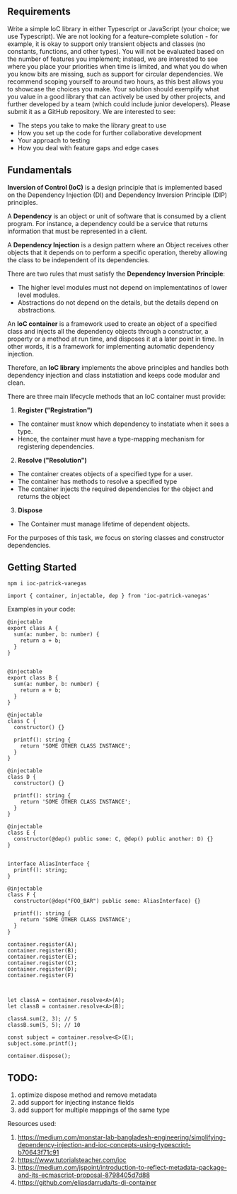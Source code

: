 ## Requirements

Write a simple IoC library in either Typescript or JavaScript (your choice; we use Typescript). We are not looking for a feature-complete solution - for example, it is okay to support only transient objects and classes (no constants, functions, and other types). You will not be evaluated based on the number of features you implement; instead, we are interested to see where you place your priorities when time is limited, and what you do when you know bits are missing, such as support for circular dependencies. We recommend scoping yourself to around two hours, as this best allows you to showcase the choices you make. Your solution should exemplify what you value in a good library that can actively be used by other projects, and further developed by a team (which could include junior developers). Please submit it as a GitHub repository. We are interested to see:

- The steps you take to make the library great to use
- How you set up the code for further collaborative development
- Your approach to testing
- How you deal with feature gaps and edge cases

## Fundamentals

**Inversion of Control (IoC)** is a design principle that is implemented based on the Dependency Injection (DI) and Dependency Inversion Principle (DIP) principles.

A **Dependency** is an object or unit of software that is consumed by a client program. For instance, a dependency could be a service that returns information that must be represented in a client.

A **Dependency Injection** is a design pattern where an Object receives other objects that it depends on to perform a specific operation, thereby allowing the class to be independent of its dependencies.

There are two rules that must satisfy the **Dependency Inversion Principle**:
- The higher level modules must not depend on implementatinos of lower level modules.
- Abstractions do not depend on the details, but the details depend on abstractions.

An **IoC container** is a framework used to create an object of a specified class and injects all the dependency objects through a constructor, a property or a method at run time, and disposes it at a later point in time. In other words, it is a framework for implementing automatic dependency injection.

Therefore, an **IoC library** implements the above principles and handles both dependency injection and class instatiation and keeps code modular and clean.

There are three main lifecycle methods that an IoC container must provide:

1. **Register ("Registration")**
  - The container must know which dependency to instatiate when it sees a type.
  - Hence, the container must have a type-mapping mechanism for registering dependencies.

2. **Resolve ("Resolution")**
  - The container creates objects of a specified type for a user.
  - The container has methods to resolve a specified type
  - The container injects the required dependencies for the object and returns the object

3. **Dispose**
  - The Container must manage lifetime of dependent objects.

For the purposes of this task, we focus on storing classes and constructor dependencies.

## Getting Started

```
npm i ioc-patrick-vanegas
```

```
import { container, injectable, dep } from 'ioc-patrick-vanegas'
```

Examples in your code:

```
@injectable
export class A {
  sum(a: number, b: number) {
    return a + b;
  }
}


@injectable
export class B {
  sum(a: number, b: number) {
    return a + b;
  }
}

@injectable
class C {
  constructor() {}

  printf(): string {
    return 'SOME OTHER CLASS INSTANCE';
  }
}

@injectable
class D {
  constructor() {}

  printf(): string {
    return 'SOME OTHER CLASS INSTANCE';
  }
}

@injectable
class E {
  constructor(@dep() public some: C, @dep() public another: D) {}
}


interface AliasInterface {
  printf(): string;
}

@injectable
class F {
  constructor(@dep("FOO_BAR") public some: AliasInterface) {}

  printf(): string {
    return 'SOME OTHER CLASS INSTANCE';
  }
}

container.register(A);
container.register(B);
container.register(E);
container.register(C);
container.register(D);
container.register(F)



let classA = container.resolve<A>(A);
let classB = container.resolve<A>(B);

classA.sum(2, 3); // 5
classB.sum(5, 5); // 10

const subject = container.resolve<E>(E);
subject.some.printf();

container.dispose();
```

## TODO: 
1. optimize dispose method and remove metadata
2. add support for injecting instance fields
3. add support for multiple mappings of the same type


Resources used:

1. https://medium.com/monstar-lab-bangladesh-engineering/simplifying-dependency-injection-and-ioc-concepts-using-typescript-b70643f71c91
2. https://www.tutorialsteacher.com/ioc
3. https://medium.com/jspoint/introduction-to-reflect-metadata-package-and-its-ecmascript-proposal-8798405d7d88
4. https://github.com/eliasdarruda/ts-di-container
